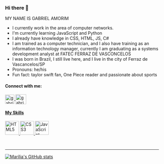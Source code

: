 ### Hi there 👋

MY NAME IS GABRIEL AMORIM


-  I currently work in the area of computer networks.
-  I'm currently learning JavaScript and Python
-  I already have knowledge in CSS, HTML, JS, C#
-  I am trained as a computer technician, and I also have training as an information technology manager, currently I am graduating as a systems development analyst at FATEC FERRAZ DE VASCONCELOS
- I was born in Brazil, I still live here, and I live in the city of Ferraz de Vascancelos/SP
- Pronouns: he/his
- Fun fact: taylor swift fan, One Piece reader and passionate about sports


#### Connect with me: 

<a href="https://www.linkedin.com/in/gabriel-a-2376b7139/" target="_blank"> 
  <img align="center" alt="gabriel-linkedin" height="30" width="30" src="https://cdn.jsdelivr.net/npm/simple-icons@3.0.1/icons/linkedin.svg" style=""> 

<a href="gabriel.santos409@fatec.sp.gov.br" target="_blank"> 
  <img align="center" alt="gabriel-outlook" height="32" width="35" src="https://cdn.jsdelivr.net/npm/simple-icons@3.0.1/icons/gmail.svg"> 


#### My Skills


<img src="https://cdn.jsdelivr.net/gh/devicons/devicon/icons/html5/html5-original.svg" height="45" width="45" alt="HTML5">
<img src="https://cdn.jsdelivr.net/gh/devicons/devicon/icons/css3/css3-original.svg" height="45" width="45" alt="CSS3">
<img src="https://cdn.jsdelivr.net/gh/devicons/devicon/icons/javascript/javascript-plain.svg" height="45" width="45" alt="JavaScript">

  <br> <hr> 

![Marília's GitHub stats](https://github-readme-stats.vercel.app/api?username=GabsAmorim&theme=dark)
